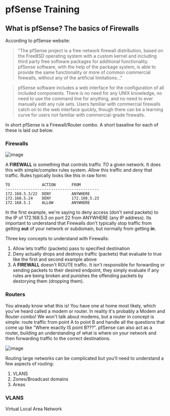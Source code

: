 # pfSense Training

## What is pfSense? The basics of Firewalls

According to pfSense website:

> "The pfSense project is a free network firewall distribution, based on the FreeBSD operating system with a custom kernel and including third party free software packages for additional functionality. pfSense software, with the help of the package system, is able to provide the same functionality or more of common commercial firewalls, without any of the artificial limitations..."

> pfSense software includes a web interface for the configuration of all included components. There is no need for any UNIX knowledge, no need to use the command line for anything, and no need to ever manually edit any rule sets. Users familiar with commercial firewalls catch on to the web interface quickly, though there can be a learning curve for users not familiar with commercial-grade firewalls.

In short pfSense is a Firewall/Router combo. A short baseline for each of these is laid out below.

### Firewalls

![image](https://user-images.githubusercontent.com/72173919/210431685-1e35d615-3b22-497e-8b05-cd61e6f5cf5b.png)

A **FIREWALL** is something that controls traffic *TO* a given network. It does this with simple/complex rules system. *Allow* this traffic and *deny* that traffic. Rules typically looks like this in raw form:

```EXAMPLE
TO              ACTION       FROM
-----------------------------------------
172.168.5.3/22  DENY         ANYWHERE
172.168.5.24    DENY         172.168.5.23
172.168.5.1     ALLOW        ANYWHERE
```


In the first example, we're saying to deny access (don't send packets) to the IP of 172.168.5.3 on port 22 from ANYWHERE (any IP address). Its important to understand that Firewalls don't typically stop traffic from getting **out** of your network or subdomain, but normally from getting **in**.

Three key concepts to understand with Firewalls:
1. Allow lets traffic (packets) pass to specified destination
2. Deny actually drops and destroys traffic (packets) that evaluate to true like the first and second example above
3. A **FIREWALL** doesn't ROUTE traffic. It isn't responsible for forwarding or sending packets to their desired endpoint, they simply evaluate if any rules are being broken and punishes the offending packets by destorying them (dropping them).

### Routers

You already know what this is! You have one at home most likely, which you've heard called a modem or router. In reality it's probably a Modem and Router combo! We won't talk about modems, but a router in concept is simple: route traffic from point A to point B and handle all the questions that come up like "Where exactly IS point B???". pfSense can also act as a router, building an understanding of what is where on your network and then forwarding traffic to the correct destinations.

![image](https://user-images.githubusercontent.com/72173919/210431866-68cf0095-da3f-4b4f-b06d-e64acbe9df02.png)

Routing large networks can be complicated but you'll need to understand a few aspects of routing:
1. VLANS
2. Zones/Broadcast domains
3. Areas

### VLANS
Virtual Local Area Network



